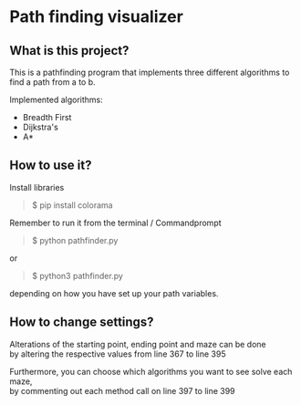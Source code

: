 # Path finding visualizer


## What is this project?
This is a pathfinding program that implements three different algorithms to find a path from a to b.

Implemented algorithms:
- Breadth First
- Dijkstra's
- A*

## How to use it?
Install libraries

> $ pip install colorama

Remember to run it from the terminal / Commandprompt

> $ python pathfinder.py  

or

> $ python3 pathfinder.py  

depending on how you have set up your path variables.

## How to change settings?
Alterations of the starting point, ending point and maze can be done  
by altering the respective values from line 367 to line 395  

Furthermore, you can choose which algorithms you want to see solve each maze,  
by commenting out each method call on line 397 to line 399
